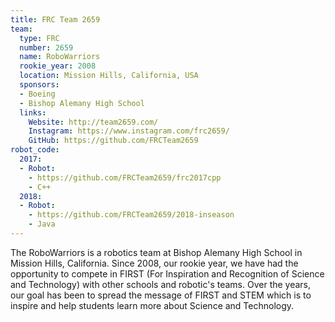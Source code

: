 ```yaml
---
title: FRC Team 2659
team:
  type: FRC
  number: 2659
  name: RoboWarriors
  rookie_year: 2008
  location: Mission Hills, California, USA
  sponsors:
  - Boeing
  - Bishop Alemany High School
  links:
    Website: http://team2659.com/
    Instagram: https://www.instagram.com/frc2659/
    GitHub: https://github.com/FRCTeam2659
robot_code:
  2017:
  - Robot:
    - https://github.com/FRCTeam2659/frc2017cpp
    - C++
  2018:
  - Robot:
    - https://github.com/FRCTeam2659/2018-inseason
    - Java
---
```


The RoboWarriors is a robotics team at Bishop Alemany High School in Mission Hills, California. Since 2008, our rookie year, we have had the opportunity to compete in FIRST (For Inspiration and Recognition of Science and Technology) with other schools and robotic's teams. Over the years, our goal has been to spread the message of FIRST and STEM which is to inspire and help students learn more about Science and Technology.